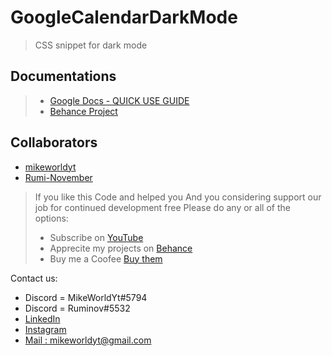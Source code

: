 # GoogleCalendarDarkMode
> CSS snippet for dark mode

## Documentations
> - [Google Docs - QUICK USE GUIDE](https://docs.google.com/document/d/1Ivv6Ss7cILwD_n25kqr5B0cXzO68IyNtkr2Cg39wpfU/edit)
> - [Behance Project](https://www.behance.net/gallery/181447165/Google-Calendar-Dark-Mode-CSS)

## Collaborators
- [mikeworldyt](https://github.com/mikeworldyt/)
- [Rumi-November](https://github.com/Rumi-November)

> If you like this Code and helped you 
> And you considering support our job for continued development free
> Please do any or all of the options:
> - Subscribe on [YouTube](https://www.youtube.com/mikeworld)
> - Apprecite my projects on [Behance](be.net/mikeworldyt)
> - Buy me a Coofee [Buy them](https://www.buymeacoffee.com/mikeworldyt)

Contact us:
- Discord = MikeWorldYt#5794
- Discord = Ruminov#5532
- [LinkedIn](https://www.linkedin.com/in/mikeworldyt/)
- [Instagram](https://www.instagram.com/mikeworldyt/)
- [Mail : mikeworldyt@gmail.com](mikeworldyt@gmail.com)

